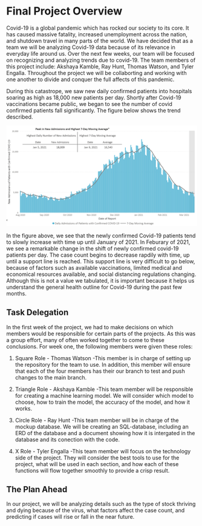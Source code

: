 # Final Project Overview

Covid-19 is a global pandemic which has rocked our society to its core. It has caused massive fatality, increased unemployment across the nation, and shutdown travel in many parts of the world. We have decided that as a team we will be analyzing Covid-19 data because of its relevance in everyday life around us. Over the next few weeks, our team will be focused on recognizing and analyzing trends due to covid-19. The team members of this project include: Akshaya Kamble, Ray Hunt, Thomas Watson, and Tyler Engalla. Throughout the project we will be collaborting and working with one another to divide and conquer the full affects of this pandemic.

During this catastrope, we saw new daily confirmed patients into hospitals soaring as high as 18,000 new patients per day. Shortly after Covid-19 vaccinations became public, we began to see the number of covid confirmed patients fall significantly. The figure below shows the trend described. 

![Covid-19_DailyCases.PNG](Resources/Covid-19_DailyCases.PNG)

In the figure above, we see that the newly confirmed Covid-19 patients tend to slowly increase with time up until January of 2021. In Feburary of 2021, we see a remarkable change in the shift of newly confirmed covid-19 patients per day. The case count begins to decrease rapdily with time, up until a support line is reached. This support line is very difficult to go below, because of factors such as available vaccinations, limited medical and economical resources available, and social distancing regulations changing. Although this is not a value we tabulated, it is important because it helps us understand the general health outline for Covid-19 during the past few months.

## Task Delegation
In the first week of the project, we had to make decisions on which members would be responsible for certain parts of the projects. As this was a group effort, many of often worked together to come to these conclusions. For week one, the following members were given these roles:

1) Square Role - Thomas Watson
-This member is in charge of setting up the repository for the team to use. In addition, this member will ensure that each of the four members has their our branch to test and push changes to the main branch.

2) Triangle Role - Akshaya Kamble 
-This team member will be responsible for creating a machine learning model. We will consider which model to choose, how to train the model, the accuracy of the model, and how it works.

3) Circle Role - Ray Hunt
-This team member will be in charge of the mockup database. We will be creating an SQL-database, including an ERD of the database and a document showing how it is intergated in the database and its conection with the code.

4) X Role - Tyler Engalla
-This team member will focus on the technology side of the project. They will consider the best tools to use for the project, what will be used in each section, and how each of these functions will flow together smoothly to provide a crisp result.

## The Plan Ahead

In our project, we will be analyzing details such as the type of stock thriving and dying because of the virus, what factors affect the case count, and predicting if cases will rise or fall in the near future.
